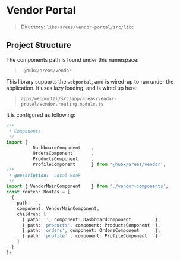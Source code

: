 # Vendor Portal
> Directory: `libs/areas/vendor-portal/src/lib:`

## Project Structure

The components path is found under this namespace:
   > ` @hubx/areas/vendor`

This library supports the `webportal`, and is wired-up to run under the application.  It uses lazy loading, and is wired up here:

> `apps/webportal/src/app/areas/vendor-protal/vendor.routing.module.ts`

It is configured as following:
```ts
/**
 * Components
 */
import {
          DashboardComponent    ,   
          OrdersComponent       ,   
          ProductsComponent     ,   
          ProfileComponent      } from '@hubx/areas/vendor';
/**
 * @description:  Local Hook
 */
import { VendorMainComponent    } from './vendor-components';
const routes: Routes = [  
  {
    path: '',   
    component: VendorMainComponent,
    children: [
      { path: '', component: DashboardComponent         },
      { path: 'products', component: ProductsComponent  },
      { path: 'orders', component: OrdersComponent      },
      { path: 'profile' , component: ProfileComponent   }
    ]
  }
];
```
